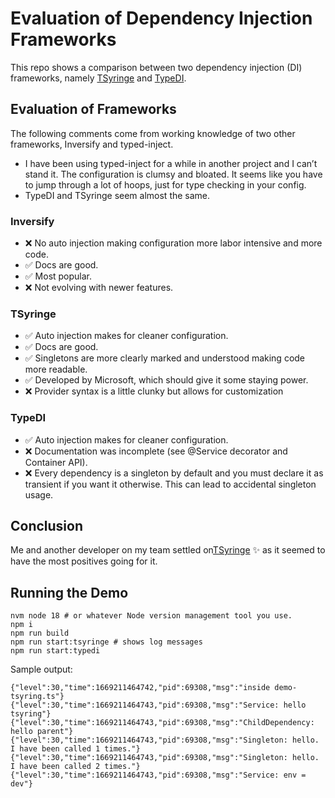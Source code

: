# Evaluation of Dependency Injection Frameworks

This repo shows a comparison between two dependency injection (DI) frameworks,
namely [TSyringe](https://github.com/microsoft/tsyringe) and [TypeDI](https://github.com/typestack/typedi).

## Evaluation of Frameworks

The following comments come from working knowledge of two other frameworks, Inversify and typed-inject.

* I have been using typed-inject for a while in another project and I can’t stand it. The configuration is clumsy and bloated. It seems like you have to jump through a lot of hoops, just for type checking in your config.
* TypeDI and TSyringe seem almost the same.

### Inversify

* :x: No auto injection making configuration more labor intensive and more code.
* :white_check_mark: Docs are good.
* :white_check_mark: Most popular.
* :x: Not evolving with newer features.

### TSyringe

* :white_check_mark: Auto injection makes for cleaner configuration.
* :white_check_mark: Docs are good.
* :white_check_mark: Singletons are more clearly marked and understood making code more readable.
* :white_check_mark: Developed by Microsoft, which should give it some staying power.
* :x: Provider syntax is a little clunky but allows for customization

### TypeDI
* :white_check_mark: Auto injection makes for cleaner configuration.
* :x: Documentation was incomplete (see @Service decorator and Container API).
* :x: Every dependency is a singleton by default and you must declare it as transient if you want it otherwise. This can lead to accidental singleton usage.

## Conclusion

Me and another developer on my team settled on[TSyringe](https://github.com/microsoft/tsyringe) :sparkles:
as it seemed to have the most positives going for it.

## Running the Demo
```
nvm node 18 # or whatever Node version management tool you use.
npm i
npm run build
npm run start:tsyringe # shows log messages
npm run start:typedi
```

Sample output:
```
{"level":30,"time":1669211464742,"pid":69308,"msg":"inside demo-tsyring.ts"}
{"level":30,"time":1669211464743,"pid":69308,"msg":"Service: hello tsyring"}
{"level":30,"time":1669211464743,"pid":69308,"msg":"ChildDependency: hello parent"}
{"level":30,"time":1669211464743,"pid":69308,"msg":"Singleton: hello. I have been called 1 times."}
{"level":30,"time":1669211464743,"pid":69308,"msg":"Singleton: hello. I have been called 2 times."}
{"level":30,"time":1669211464743,"pid":69308,"msg":"Service: env = dev"}
```
